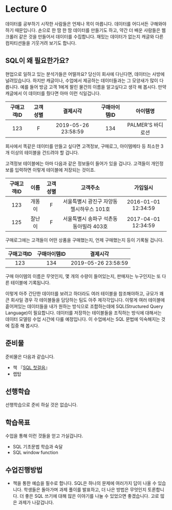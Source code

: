 # Lecture 0
데이터를 공부하기 시작한 사람들은 언제나 목이 마릅니다. 데이터를 어디서든 구해와야 하기 때문입니다. 손으로 한 땀 한 땀 데이터를 만들기도 하고, 약간 더 배운 사람들은 웹 크롤러 같은 것을 만들어서 데이터를 수집합니다. 재밌는 데이터가 없는지 캐글와 다른 컴피티션들을 기웃거려 보기도 합니다.

## SQL이 왜 필요한가요?
현업으로 일하고 있는 분석가들은 어떨까요? 당신이 회사에 다닌다면, 데이터는 사방에 널려있습니다. 하지만 캐글이나, 수업에서 제공하는 데이터들과는 그 모양새가 많이 다릅니다. 예를 들어 방금 고객 1에게 팔린 물건의 이름을 알고싶다고 생각 해 봅시다. 만약 캐글에서 이 데이터를 줬다면 아마 이런 식일겁니다.

| 구매고객ID | 고객성별 | 결제시각 | 구매아이템ID | 아이템명 |  
|:---------:|:---------:|:---------:|:---------:|:---------:|
| 123 | F |2019-05-26 23:58:59 | 134 | PALMER'S 바디로션 |

회사에서 똑같은 데이터를 만들고 싶다면 고객정보, 구매로그, 아이템메타 등 최소한 3개 이상의 테이블을 건드려야 할 겁니다.

고객정보 테이블에는 아마 다음과 같은 정보들이 들어가 있을 겁니다. 고객들이 개인정보를 입력하면 이렇게 테이블에 저장되는 것이죠.

| 구매고객ID | 이름 | 고객성별 | 고객주소 | 가입일시 |  
|:---------:|:---------:|:---------:|:---------:|:---------:|
| 123 | 개똥이 | F | 서울특별시 광진구 자양동 첼시하우스 101호 | 2016-01-01 12:34:59 |
| 125 | 잘난이 | F | 서울특별시 송파구 석촌동 동아빌라 403호 | 2017-04-01 12:34:59 |

구매로그에는 고객들이 어떤 상품을 구매했는지, 언제 구매했는지 등이 기록될 겁니다.

| 구매고객ID | 구매아이템ID | 결제시각 |
|:---------:|:---------:|:---------:|
| 123 | 134 | 2019-05-26 23:58:59 |

구매 아이템의 이름은 무엇인지, 몇 개의 수량이 들어있는지, 판매자는 누구인지는 또 다른 테이블에 기록됩니다.

이렇게 아주 간단한 데이터를 보려고 하더라도 여러 테이블을 참조해야하고, 규모가 꽤 큰 회사일 경우 각 테이블들을 담당하는 팀도 아주 제각각입니다. 이렇게 여러 테이블에 흩어져있는 데이터들을 내가 원하는 방식으로 조합하는데에 SQL(Structured Query Language)이 필요합니다. 데이터를 저장하는 테이블들을 조직하는 방식에 대해서는 데이터 모델링 수업 시간에 다룰 예정입니다. 이 수업에서는 SQL 문법에 익숙해지는 것에 집중 해 봅시다.

## 준비물
준비물은 다음과 같습니다.
* 책 『[SQL 첫걸음](http://www.yes24.com/Product/Goods/36928073?scode=032&OzSrank=1)』
* 랩탑

## 선행학습
선행학습으로 준비 하실 것은 없습니다.

## 학습목표
수업을 통해 이런 것들을 얻고 가실겁니다.
* SQL 기초문법 학습과 숙달
* SQL window function

## 수업진행방법
* 책을 통한 예습을 필수로 합니다. SQL은 하나의 문제에 여러가지 답이 나올 수 있습니다. 학생들은 돌아가며 과제 풀이를 발표하고, 더 나은 방법은 무엇인지 토론합니다. 더 좋은 SQL 쓰기에 대해 많은 이야기를 나눌 수 있었으면 좋겠습니다. 고로 많은 과제가 나갈겁니다. 
